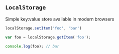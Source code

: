 ##  `LocalStorage` <!-- .element: class="no-transform" -->

Simple key:value store available in modern browsers


```js
localStorage.setItem('foo', 'bar')

var foo = localStorage.getItem('foo');

console.log(foo); // bar
```